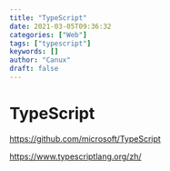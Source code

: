 ```yaml
---
title: "TypeScript"
date: 2021-03-05T09:36:32
categories: ["Web"]
tags: ["typescript"]
keywords: []
author: "Canux"
draft: false
---
```


# TypeScript

<https://github.com/microsoft/TypeScript>

<https://www.typescriptlang.org/zh/>
